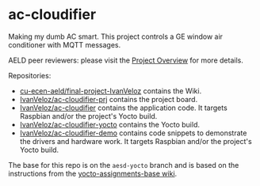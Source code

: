 # ac-cloudifier
Making my dumb AC smart. This project controls a GE window air conditioner with MQTT messages.

AELD peer reviewers: please visit the [Project Overview](https://github.com/cu-ecen-aeld/final-project-IvanVeloz/wiki/Project-Overview) for more details.

Repositories:
* [cu-ecen-aeld/final-project-IvanVeloz](https://github.com/cu-ecen-aeld/final-project-IvanVeloz) contains the Wiki.
* [IvanVeloz/ac-cloudifier-prj](https://github.com/IvanVeloz/ac-cloudifier-prj) contains the project board.
* [IvanVeloz/ac-cloudifier](https://github.com/IvanVeloz/ac-cloudifier) contains the application code. It targets Raspbian and/or the project's Yocto build.
* [IvanVeloz/ac-cloudifier-yocto](https://github.com/IvanVeloz/ac-cloudifier-yocto) contains the Yocto build.
* [IvanVeloz/ac-cloudifier-demo](https://github.com/IvanVeloz/ac-cloudifier-demo) contains code snippets to demonstrate the drivers and hardware work. It targets Raspbian and/or the project's Yocto build.

The base for this repo is on the `aesd-yocto` branch and is based on the instructions from the [yocto-assignments-base wiki](https://github.com/cu-ecen-aeld/yocto-assignments-base/wiki/Build-basic-YOCTO-image-for-RaspberryPi).
